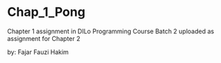 # Chap_1_Pong
Chapter 1 assignment in DILo Programming Course Batch 2 uploaded as assignment for Chapter 2

by: Fajar Fauzi Hakim
